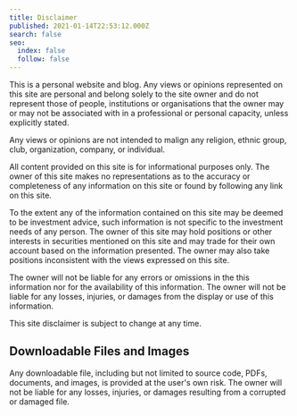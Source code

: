 ```yaml
---
title: Disclaimer
published: 2021-01-14T22:53:12.000Z
search: false
seo:
  index: false
  follow: false
---
```


This is a personal website and blog. Any views or opinions represented on this site are personal and belong solely to
the site owner and do not represent those of people, institutions or organisations that the owner may or may not be
associated with in a professional or personal capacity, unless explicitly stated.

Any views or opinions are not intended to malign any religion, ethnic group, club, organization, company, or individual.

All content provided on this site is for informational purposes only. The owner of this site makes no representations as
to the accuracy or completeness of any information on this site or found by following any link on this site.

To the extent any of the information contained on this site may be deemed to be investment advice, such information is
not specific to the investment needs of any person. The owner of this site may hold positions or other interests in
securities mentioned on this site and may trade for their own account based on the information presented. The owner may
also take positions inconsistent with the views expressed on this site.

The owner will not be liable for any errors or omissions in the this information nor for the availability of this
information. The owner will not be liable for any losses, injuries, or damages from the display or use of this
information.

This site disclaimer is subject to change at any time.

## Downloadable Files and Images

Any downloadable file, including but not limited to source code, PDFs, documents, and images, is provided at the user's
own risk. The owner will not be liable for any losses, injuries, or damages resulting from a corrupted or damaged file.
